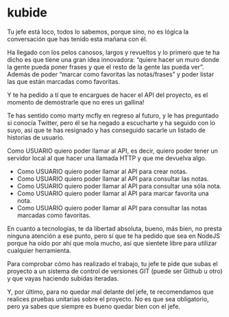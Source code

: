 # kubide

Tu jefe está loco, todos lo sabemos, porque sino, no es lógica la conversación
que has tenido esta mañana con él.

Ha llegado con los pelos canosos, largos y revueltos y lo primero que te ha
dicho es que tiene una gran idea innovadora: “quiere hacer un muro donde la
gente pueda poner frases y que el resto de la gente las pueda ver”. Además de
poder “marcar como favoritas las notas/frases” y poder listar las que están
marcadas como favoritas.

Y te ha pedido a tí que te encargues de hacer el API del proyecto, es el momento
de demostrarle que no eres un gallina!

Te has sentido como marty mcfly en regreso al futuro, y le has preguntado si
conocía Twitter, pero él se ha negado a escucharte y ha seguido con lo suyo, así
que te has resignado y has conseguido sacarle un listado de historias de usuario.

Como USUARIO quiero poder llamar al API, es decir, quiero poder tener un
servidor local al que hacer una llamada HTTP y que me devuelva algo.

- Como USUARIO quiero poder llamar al API para crear notas.
- Como USUARIO quiero poder llamar al API para consultar las notas.
- Como USUARIO quiero poder llamar al API para consultar una sóla nota.
- Como USUARIO quiero poder llamar al API para marcar favorita una nota.
- Como USUARIO quiero poder llamar al API para consultar las notas marcadas como
  favoritas.

En cuanto a tecnologías, te da libertad absoluta, bueno, más bien, no presta
ninguna atención a ese punto, pero sí que te ha pedido que sea en NodeJS porque
ha oído por ahí que mola mucho, así que sientete libre para utilizar cualquier
herramienta.

Para comprobar cómo has realizado el trabajo, tu jefe te pide que subas el
proyecto a un sistema de control de versiones GIT (puede ser Github u otro) y
que vayas haciendo subidas iteradas.

Y, por último, para no quedar mal delante del jefe, te recomendamos que realices
pruebas unitarias sobre el proyecto. No es que sea obligatorio, pero ya sabes
que siempre es bueno quedar bien con el jefe.
